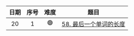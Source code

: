 | 日期  | 序号  | 难度  |                                                              题目                                                               |
|:---:|:---:|:---:|:-----------------------------------------------------------------------------------------------------------------------------:|
| 20  |  1  | 🟢  | [58. 最后一个单词的长度 ](https://leetcode.cn/problems/length-of-last-word/description/?envType=study-plan-v2&envId=top-interview-150) |